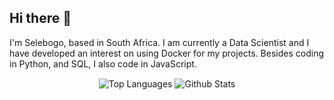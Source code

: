 ## Hi there 👋

I'm Selebogo, based in South Africa. I am currently a Data Scientist and I have developed an interest on using Docker for my projects. Besides coding in Python, and SQL, I also code in JavaScript.


<p align="center" >
<img align="center" src="https://github-readme-stats.vercel.app/api/top-langs/?username=scmosoeu&layout=compact&hide=Jupyter%20Notebook&theme=tokyonight&langs_count=6" alt="Top Languages"/>
<img align="center" padding-left="20px" src="https://github-readme-stats.vercel.app/api?username=scmosoeu&show_icons=true&theme=tokyonight" alt="Github Stats"/>
</p>
